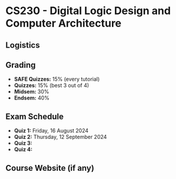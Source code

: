 # CS230 - Digital Logic Design and Computer Architecture

## Logistics

## Grading

- **SAFE Quizzes:** 15% (every tutorial)
- **Quizzes:** 15% (best 3 out of 4)
- **Midsem:** 30%
- **Endsem:** 40%

## Exam Schedule

- **Quiz 1:** Friday, 16 August 2024
- **Quiz 2:** Thursday, 12 September 2024
- **Quiz 3:**
- **Quiz 4:**

## Course Website (if any)
